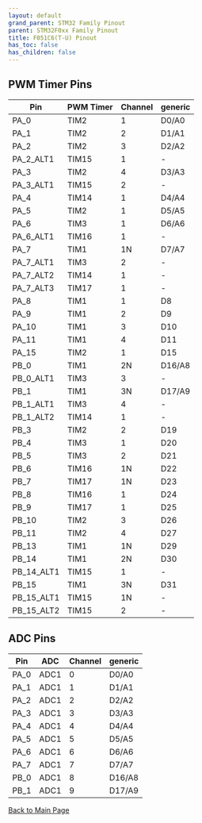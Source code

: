 ```yaml
---
layout: default
grand_parent: STM32 Family Pinout
parent: STM32F0xx Family Pinout
title: F051C6(T-U) Pinout
has_toc: false
has_children: false
---
```


## PWM Timer Pins

| Pin | PWM Timer | Channel | generic |
| --- | --- | --- | --- |
| PA_0 | TIM2 | 1 | D0/A0 |
| PA_1 | TIM2 | 2 | D1/A1 |
| PA_2 | TIM2 | 3 | D2/A2 |
| PA_2_ALT1 | TIM15 | 1 | - |
| PA_3 | TIM2 | 4 | D3/A3 |
| PA_3_ALT1 | TIM15 | 2 | - |
| PA_4 | TIM14 | 1 | D4/A4 |
| PA_5 | TIM2 | 1 | D5/A5 |
| PA_6 | TIM3 | 1 | D6/A6 |
| PA_6_ALT1 | TIM16 | 1 | - |
| PA_7 | TIM1 | 1N | D7/A7 |
| PA_7_ALT1 | TIM3 | 2 | - |
| PA_7_ALT2 | TIM14 | 1 | - |
| PA_7_ALT3 | TIM17 | 1 | - |
| PA_8 | TIM1 | 1 | D8 |
| PA_9 | TIM1 | 2 | D9 |
| PA_10 | TIM1 | 3 | D10 |
| PA_11 | TIM1 | 4 | D11 |
| PA_15 | TIM2 | 1 | D15 |
| PB_0 | TIM1 | 2N | D16/A8 |
| PB_0_ALT1 | TIM3 | 3 | - |
| PB_1 | TIM1 | 3N | D17/A9 |
| PB_1_ALT1 | TIM3 | 4 | - |
| PB_1_ALT2 | TIM14 | 1 | - |
| PB_3 | TIM2 | 2 | D19 |
| PB_4 | TIM3 | 1 | D20 |
| PB_5 | TIM3 | 2 | D21 |
| PB_6 | TIM16 | 1N | D22 |
| PB_7 | TIM17 | 1N | D23 |
| PB_8 | TIM16 | 1 | D24 |
| PB_9 | TIM17 | 1 | D25 |
| PB_10 | TIM2 | 3 | D26 |
| PB_11 | TIM2 | 4 | D27 |
| PB_13 | TIM1 | 1N | D29 |
| PB_14 | TIM1 | 2N | D30 |
| PB_14_ALT1 | TIM15 | 1 | - |
| PB_15 | TIM1 | 3N | D31 |
| PB_15_ALT1 | TIM15 | 1N | - |
| PB_15_ALT2 | TIM15 | 2 | - |


## ADC Pins

| Pin | ADC | Channel | generic |
| --- | --- | --- | --- |
| PA_0 | ADC1 | 0 | D0/A0 |
| PA_1 | ADC1 | 1 | D1/A1 |
| PA_2 | ADC1 | 2 | D2/A2 |
| PA_3 | ADC1 | 3 | D3/A3 |
| PA_4 | ADC1 | 4 | D4/A4 |
| PA_5 | ADC1 | 5 | D5/A5 |
| PA_6 | ADC1 | 6 | D6/A6 |
| PA_7 | ADC1 | 7 | D7/A7 |
| PB_0 | ADC1 | 8 | D16/A8 |
| PB_1 | ADC1 | 9 | D17/A9 |


[Back to Main Page](../../)